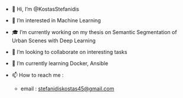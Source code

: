- 👋 Hi, I’m @KostasStefanidis
- 👀 I’m interested in Machine Learning
- 🎓 I’m currently working on my thesis on Semantic Segmentation of Urban Scenes with Deep Learning
- 💞️ I’m looking to collaborate on interesting tasks
- 🌱 I’m currently learning Docker, Ansible

- 📫 How to reach me : 
  - email : stefanidiskostas45@gmail.com
<!---
KostasStefanidis/KostasStefanidis is a ✨ special ✨ repository because its `README.md` (this file) appears on your GitHub profile.
You can click the Preview link to take a look at your changes.
--->
